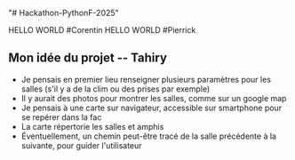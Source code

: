 "# Hackathon-PythonF-2025"

HELLO WORLD #Corentin 
HELLO WORLD #Pierrick

## Mon idée du projet -- Tahiry
+ Je pensais en premier lieu renseigner plusieurs paramètres pour les salles (s'il y a de la clim ou des prises par exemple)
+ Il y aurait des photos pour montrer les salles, comme sur un google map
+ Je pensais à une carte sur navigateur, accessible sur smartphone pour se repérer dans la fac
+ La carte répertorie les salles et amphis
+ Éventuellement, un chemin peut-être tracé de la salle précédente à la suivante, pour guider l'utilisateur 